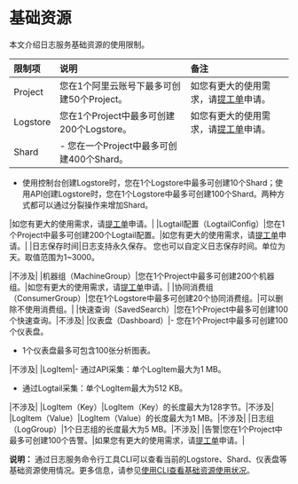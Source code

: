 # 基础资源

本文介绍日志服务基础资源的使用限制。

|限制项|说明|备注|
|:--|:-|:-|
|Project|您在1个阿里云账号下最多可创建50个Project。|如您有更大的使用需求，请[提工单](https://selfservice.console.aliyun.com/ticket/category/sls/today)申请。|
|Logstore|您在1个Project中最多可创建200个Logstore。|如您有更大的使用需求，请[提工单](https://selfservice.console.aliyun.com/ticket/category/sls/today)申请。|
|Shard|-   您在一个Project中最多可创建400个Shard。
-   使用控制台创建Logstore时，您在1个Logstore中最多可创建10个Shard；使用API创建Logstore时，您在1个Logstore中最多可创建100个Shard。两种方式都可以通过分裂操作来增加Shard。

|如您有更大的使用需求，请[提工单](https://selfservice.console.aliyun.com/ticket/category/sls/today)申请。|
|Logtail配置（LogtailConfig）|您在1个Project中最多可创建200个Logtail配置。|如您有更大的使用需求，请[提工单](https://selfservice.console.aliyun.com/ticket/category/sls/today)申请。|
|日志保存时间|日志支持永久保存。 您也可以自定义日志保存时间。单位为天。取值范围为1~3000。

|不涉及|
|机器组（MachineGroup）|您在1个Project中最多可创建200个机器组。|如您有更大的使用需求，请[提工单](https://selfservice.console.aliyun.com/ticket/category/sls/today)申请。|
|协同消费组（ConsumerGroup）|您在1个Logstore中最多可创建20个协同消费组。|可以删除不使用消费组。|
|快速查询（SavedSearch）|您在1个Project中最多可创建100个快速查询。|不涉及|
|仪表盘（Dashboard）|-   您在1个Project中最多可创建100个仪表盘。
-   1个仪表盘最多可包含100张分析图表。

|不涉及|
|LogItem|-   通过API采集：单个LogItem最大为1 MB。
-   通过Logtail采集：单个LogItem最大为512 KB。

|不涉及|
|LogItem（Key）|LogItem（Key）的长度最大为128字节。|不涉及|
|LogItem（Value）|LogItem（Value）的长度最大为1 MB。|不涉及|
|日志组（LogGroup）|1个日志组的长度最大为5 MB。|不涉及|
|告警|您在1个Project中最多可创建100个告警。|如果您有更大的使用需求，请[提工单](https://selfservice.console.aliyun.com/ticket/category/sls/today)申请。|

**说明：** 通过日志服务命令行工具CLI可以查看当前的Logstore、Shard、仪表盘等基础资源使用情况。更多信息，请参见[使用CLI查看基础资源使用状况](https://aliyun-log-cli.readthedocs.io/en/latest/tutorials/tutorial_get_resource_usage.html)。

